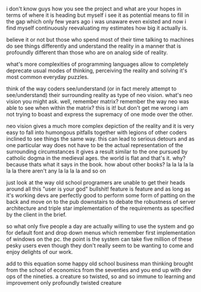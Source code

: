 i don't know guys how you see the project and what are your hopes in terms of where it is heading but myself i see it as potential means to fill in the gap which only few years ago i was unaware even existed and now i find myself continuously reevaluating my estimates how big it actually is. 

believe it or not but those who spend most of their time talking to machines do see things differently and understand the reality in a manner that is profoundly different than those who are on analog side of reality.

what's more complexities of programming languages allow to completely deprecate usual modes of thinking, perceiving the reality and solving it's most common everyday puzzles.

think of the way coders see/understand (or in fact merely attempt to see/understand) their surrounding reality as type of neo vision. what's neo vision you might ask. well, remember matrix? remember the way neo was able to see when within the matrix? this is it! but don't get me wrong i am not trying to boast and express the supremacy of one mode over the other. 

neo vision gives a much more complex depiction of the reality and it is very easy to fall into humongous pitfalls together with legions of other coders inclined to see things the same way. this can lead to serious detours and as one particular way does not have to be the actual representation of the surrounding circumstances it gives a result similar to the one pursued by catholic dogma in the medieval ages. the world is flat and that's it. why? because thats what it says in the book. how about other books? la la la la la la la there aren't any la la la la and so on

just look at the way old school programers are unable to get their heads around all this "user is your god" bullshit! feature is feature and as long as it's working devs are perfectly good to perform some form of patting on the back and move on to the pub downstairs to debate the robustness of server architecture and triple star implementation of the requirements as specified by the client in the brief. 

so what only five people a day are actually willing to use the system and go for default font and drop down menus which remember first implementation of windows on the pc. the point is the system can take five million of these pesky users even though they don't really seem to be wanting to come and enjoy delights of our work.

add to this equation some happy old school business man thinking brought from the school of economics from the seventies and you end up with dev ops of the nineties. a creature so twisted, so  and so immune to learning and improvement only   profoundly twisted creature 

